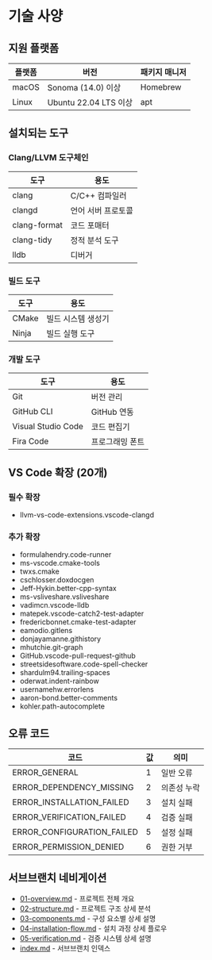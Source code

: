 # 기술 사양

## 지원 플랫폼

| 플랫폼 | 버전 | 패키지 매니저 |
|--------|------|---------------|
| macOS | Sonoma (14.0) 이상 | Homebrew |
| Linux | Ubuntu 22.04 LTS 이상 | apt |

## 설치되는 도구

### Clang/LLVM 도구체인

| 도구 | 용도 |
|------|------|
| clang | C/C++ 컴파일러 |
| clangd | 언어 서버 프로토콜 |
| clang-format | 코드 포매터 |
| clang-tidy | 정적 분석 도구 |
| lldb | 디버거 |

### 빌드 도구

| 도구 | 용도 |
|------|------|
| CMake | 빌드 시스템 생성기 |
| Ninja | 빌드 실행 도구 |

### 개발 도구

| 도구 | 용도 |
|------|------|
| Git | 버전 관리 |
| GitHub CLI | GitHub 연동 |
| Visual Studio Code | 코드 편집기 |
| Fira Code | 프로그래밍 폰트 |

## VS Code 확장 (20개)

### 필수 확장

- llvm-vs-code-extensions.vscode-clangd

### 추가 확장

- formulahendry.code-runner
- ms-vscode.cmake-tools
- twxs.cmake
- cschlosser.doxdocgen
- Jeff-Hykin.better-cpp-syntax
- ms-vsliveshare.vsliveshare
- vadimcn.vscode-lldb
- matepek.vscode-catch2-test-adapter
- fredericbonnet.cmake-test-adapter
- eamodio.gitlens
- donjayamanne.githistory
- mhutchie.git-graph
- GitHub.vscode-pull-request-github
- streetsidesoftware.code-spell-checker
- shardulm94.trailing-spaces
- oderwat.indent-rainbow
- usernamehw.errorlens
- aaron-bond.better-comments
- kohler.path-autocomplete

## 오류 코드

| 코드 | 값 | 의미 |
|------|----|----|
| ERROR_GENERAL | 1 | 일반 오류 |
| ERROR_DEPENDENCY_MISSING | 2 | 의존성 누락 |
| ERROR_INSTALLATION_FAILED | 3 | 설치 실패 |
| ERROR_VERIFICATION_FAILED | 4 | 검증 실패 |
| ERROR_CONFIGURATION_FAILED | 5 | 설정 실패 |
| ERROR_PERMISSION_DENIED | 6 | 권한 거부 |

## 서브브랜치 네비게이션

- [01-overview.md](01-overview.md) - 프로젝트 전체 개요
- [02-structure.md](02-structure.md) - 프로젝트 구조 상세 분석
- [03-components.md](03-components.md) - 구성 요소별 상세 설명
- [04-installation-flow.md](04-installation-flow.md) - 설치 과정 상세 플로우
- [05-verification.md](05-verification.md) - 검증 시스템 상세 설명
- [index.md](index.md) - 서브브랜치 인덱스
